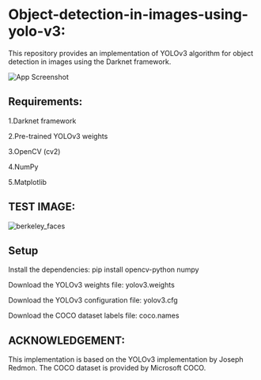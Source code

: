# Object-detection-in-images-using-yolo-v3:

This repository provides an implementation of YOLOv3 algorithm for object detection  in images using the Darknet framework.

![App Screenshot](https://viso.ai/wp-content/uploads/2021/02/YOLOv3-how-it-works.jpg)




Requirements:
-
1.Darknet framework

2.Pre-trained YOLOv3 weights

3.OpenCV (cv2)

4.NumPy

5.Matplotlib













## TEST IMAGE:
![berkeley_faces](https://user-images.githubusercontent.com/114558376/226243825-ebaa8411-2549-45c0-9235-e17d04f4b243.jpg)



## Setup



Install the dependencies: pip install opencv-python numpy

Download the YOLOv3 weights file: yolov3.weights

Download the YOLOv3 configuration file: yolov3.cfg

Download the COCO dataset labels file: coco.names
## ACKNOWLEDGEMENT:

This implementation is based on the YOLOv3 implementation by Joseph Redmon. The COCO dataset is provided by Microsoft COCO.
